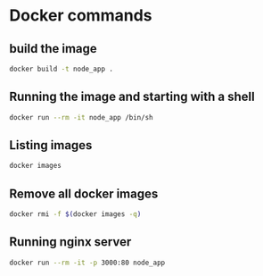 # Docker commands

## build the image
```bash
docker build -t node_app .
```

## Running the image and starting with a shell
```bash
docker run --rm -it node_app /bin/sh
```

## Listing images

```bash
docker images
```

## Remove all docker images

```bash
docker rmi -f $(docker images -q)
```

## Running nginx server

```bash
docker run --rm -it -p 3000:80 node_app
```

